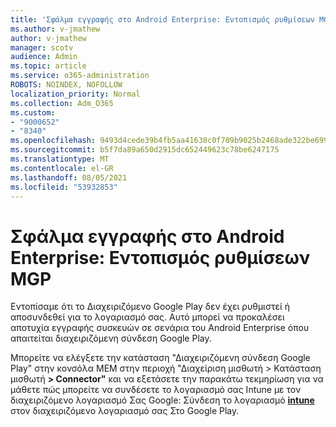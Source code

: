 ```yaml
---
title: 'Σφάλμα εγγραφής στο Android Enterprise: Εντοπισμός ρυθμίσεων MGP'
ms.author: v-jmathew
author: v-jmathew
manager: scotv
audience: Admin
ms.topic: article
ms.service: o365-administration
ROBOTS: NOINDEX, NOFOLLOW
localization_priority: Normal
ms.collection: Adm_O365
ms.custom:
- "9000652"
- "8340"
ms.openlocfilehash: 9493d4cede39b4fb5aa41638c0f709b9025b2468ade322be6991bdad17e97d5d
ms.sourcegitcommit: b5f7da89a650d2915dc652449623c78be6247175
ms.translationtype: MT
ms.contentlocale: el-GR
ms.lasthandoff: 08/05/2021
ms.locfileid: "53932853"
---
```

# <a name="android-enterprise-enrollment-error-mgp-set-up-detection"></a>Σφάλμα εγγραφής στο Android Enterprise: Εντοπισμός ρυθμίσεων MGP

Εντοπίσαμε ότι το Διαχειριζόμενο Google Play δεν έχει ρυθμιστεί ή αποσυνδεθεί για το λογαριασμό σας. Αυτό μπορεί να προκαλέσει αποτυχία εγγραφής συσκευών σε σενάρια του Android Enterprise όπου απαιτείται διαχειριζόμενη σύνδεση Google Play.

Μπορείτε να ελέγξετε την κατάσταση "Διαχειριζόμενη σύνδεση Google Play" στην κονσόλα MEM στην περιοχή "Διαχείριση μισθωτή > Κατάσταση μισθωτή **> Connector"** και να εξετάσετε την παρακάτω τεκμηρίωση για να μάθετε πώς μπορείτε να συνδέσετε το λογαριασμό σας Intune με τον διαχειριζόμενο λογαριασμό Σας Google: Σύνδεση το λογαριασμό **[intune](https://docs.microsoft.com/mem/intune/enrollment/connect-intune-android-enterprise)** στον διαχειριζόμενο λογαριασμό σας Στο Google Play.
